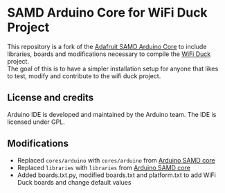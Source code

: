 # SAMD Arduino Core for WiFi Duck Project

This repository is a fork of the [Adafruit SAMD Arduino Core](https://github.com/adafruit/ArduinoCore-samd) to include libraries, boards and modifications necessary to compile the [WiFi Duck](https://github.com/spacehuhntech/wifiduck) project.  
The goal of this is to have a simpler installation setup for anyone that likes to test, modify and contribute to the wifi duck project.  

## License and credits

Arduino IDE is developed and maintained by the Arduino team. The IDE is licensed under GPL.

## Modifications

* Replaced `cores/arduino` with `cores/arduino` from [Arduino SAMD core](https://github.com/arduino/ArduinoCore-samd)
* Replaced `libraries` with `libraries` from [Arduino SAMD core](https://github.com/arduino/ArduinoCore-samd)
* Added boards.txt.py, modified boards.txt and platform.txt to add WiFi Duck boards and change default values
